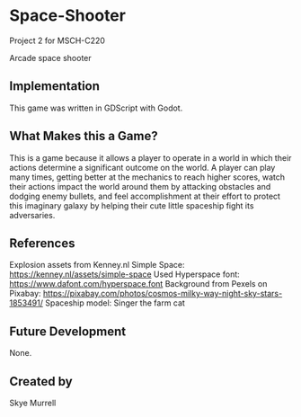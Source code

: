 # Space-Shooter
Project 2 for MSCH-C220

Arcade space shooter

## Implementation
This game was written in GDScript with Godot.

## What Makes this a Game?
This is a game because it allows a player to operate in a world in which their actions determine a significant outcome on the world. A player can play many times, getting better at the mechanics to reach higher scores, watch their actions impact the world around them by attacking obstacles and dodging enemy bullets, and feel accomplishment at their effort to protect this imaginary galaxy by helping their cute little spaceship fight its adversaries.

## References
Explosion assets from Kenney.nl Simple Space: https://kenney.nl/assets/simple-space
Used Hyperspace font: https://www.dafont.com/hyperspace.font
Background from Pexels on Pixabay: https://pixabay.com/photos/cosmos-milky-way-night-sky-stars-1853491/
Spaceship model: Singer the farm cat

## Future Development
None.

## Created by
Skye Murrell
